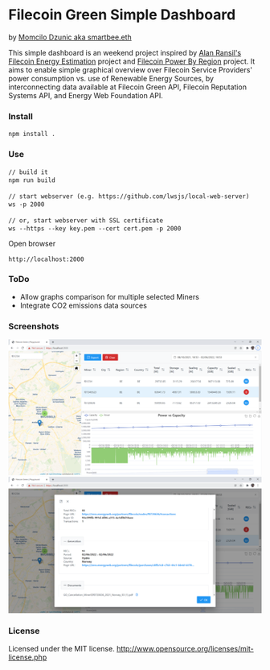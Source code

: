 # Filecoin Green Simple Dashboard
by [Momcilo Dzunic aka smartbee.eth](https://twitter.com/mdzunic)

This simple dashboard is an weekend project inspired by [Alan Ransil's](https://github.com/redransil) [Filecoin Energy Estimation](https://github.com/redransil/filecoin-energy-estimation) project and [Filecoin Power By Region](https://github.com/redransil/filecoin-power-by-region) project. It aims to enable simple graphical overview over Filecoin Service Providers' power consumption vs. use of Renewable Energy Sources, by interconnecting data available at Filecoin Green API, Filecoin Reputation Systems API, and Energy Web Foundation API.

### Install

    npm install .

### Use

    // build it
    npm run build

    // start webserver (e.g. https://github.com/lwsjs/local-web-server)
    ws -p 2000

    // or, start webserver with SSL certificate
    ws --https --key key.pem --cert cert.pem -p 2000

Open browser

    http://localhost:2000

### ToDo
* Allow graphs comparison for multiple selected Miners
* Integrate CO2 emissions data sources

### Screenshots
![](https://github.com/adgsm/filecoin-green-energy-simple-dashboard/raw/main/asset/screenshots/Dashboard.PNG)
![](https://github.com/adgsm/filecoin-green-energy-simple-dashboard/raw/main/asset/screenshots/EnergyWebZero.PNG)

### License
Licensed under the MIT license.
http://www.opensource.org/licenses/mit-license.php
